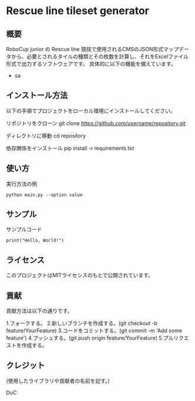 # Rescue line tileset generator


## 概要

RoboCup junior の Rescue line 競技で使用されるCMSのJSON形式マップデータから、必要とされるタイルの種類とその枚数を計算し、それをExcelファイル形式で出力するソフトウェアです。
具体的に以下の機能を備えています。
- sa

## インストール方法

以下の手順でプロジェクトをローカル環境にインストールしてください。


リポジトリをクローン
git clone https://github.com/username/repository.git

ディレクトリに移動
cd repository

依存関係をインストール
pip install -r requirements.txt

## 使い方

実行方法の例

```python main.py --option value```

## サンプル

サンプルコード

```print("Hello, World!")```

## ライセンス

このプロジェクトはMITライセンスのもとで公開されています。

## 貢献

貢献方法は以下の通りです。

1.フォークする。
2.新しいブランチを作成する。(git checkout -b feature/YourFeature)
3.コードをコミットする。(git commit -m 'Add some feature')
4.プッシュする。(git push origin feature/YourFeature)
5.プルリクエストを作成する。

## クレジット
(使用したライブラリや貢献者の名前を記す。)

DuC
